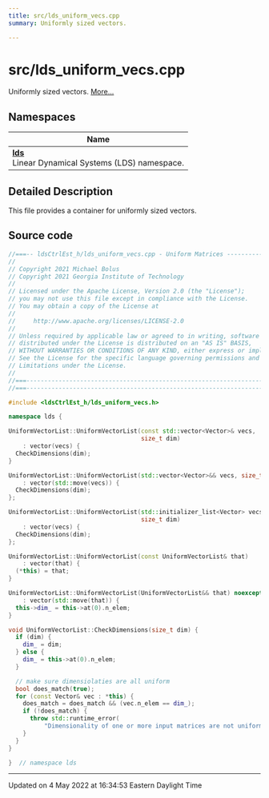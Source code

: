 ```yaml
---
title: src/lds_uniform_vecs.cpp
summary: Uniformly sized vectors. 

---
```


# src/lds_uniform_vecs.cpp

Uniformly sized vectors.  [More...](#detailed-description)



## Namespaces

| Name           |
| -------------- |
| **[lds](/lds-ctrl-est/docs/api/namespaces/namespacelds/)** <br>Linear Dynamical Systems (LDS) namespace.  |

## Detailed Description



This file provides a container for uniformly sized vectors. 





## Source code

```cpp
//===-- ldsCtrlEst_h/lds_uniform_vecs.cpp - Uniform Matrices --------------===//
//
// Copyright 2021 Michael Bolus
// Copyright 2021 Georgia Institute of Technology
//
// Licensed under the Apache License, Version 2.0 (the "License");
// you may not use this file except in compliance with the License.
// You may obtain a copy of the License at
//
//     http://www.apache.org/licenses/LICENSE-2.0
//
// Unless required by applicable law or agreed to in writing, software
// distributed under the License is distributed on an "AS IS" BASIS,
// WITHOUT WARRANTIES OR CONDITIONS OF ANY KIND, either express or implied.
// See the License for the specific language governing permissions and
// Limitations under the License.
//
//===----------------------------------------------------------------------===//
//===----------------------------------------------------------------------===//

#include <ldsCtrlEst_h/lds_uniform_vecs.h>

namespace lds {

UniformVectorList::UniformVectorList(const std::vector<Vector>& vecs,
                                     size_t dim)
    : vector(vecs) {
  CheckDimensions(dim);
}

UniformVectorList::UniformVectorList(std::vector<Vector>&& vecs, size_t dim)
    : vector(std::move(vecs)) {
  CheckDimensions(dim);
};

UniformVectorList::UniformVectorList(std::initializer_list<Vector> vecs,
                                     size_t dim)
    : vector(vecs) {
  CheckDimensions(dim);
};

UniformVectorList::UniformVectorList(const UniformVectorList& that)
    : vector(that) {
  (*this) = that;
}

UniformVectorList::UniformVectorList(UniformVectorList&& that) noexcept
    : vector(std::move(that)) {
  this->dim_ = this->at(0).n_elem;
}

void UniformVectorList::CheckDimensions(size_t dim) {
  if (dim) {
    dim_ = dim;
  } else {
    dim_ = this->at(0).n_elem;
  }

  // make sure dimensiolaties are all uniform
  bool does_match(true);
  for (const Vector& vec : *this) {
    does_match = does_match && (vec.n_elem == dim_);
    if (!does_match) {
      throw std::runtime_error(
          "Dimensionality of one or more input matrices are not uniform.");
    }
  }
}

}  // namespace lds
```


-------------------------------

Updated on  4 May 2022 at 16:34:53 Eastern Daylight Time
